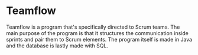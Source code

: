# Teamflow
 Teamflow is a program that's specifically directed to Scrum teams. The main purpose of the program is that it structures the communication inside sprints and pair them to Scrum elements. The program itself is made in Java and the database is lastly made with SQL.
